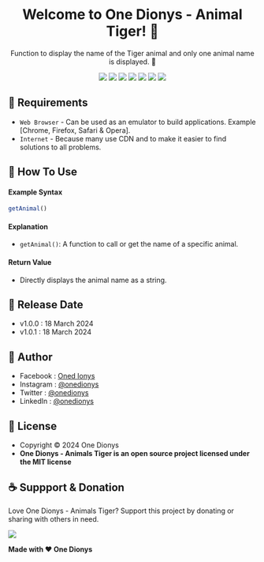 <h1 align="center">Welcome to One Dionys - Animal Tiger! 👋 </h1>

<p align="center">Function to display the name of the Tiger animal and only one animal name is displayed. 💖 </p>

<p align="center">
<img src="https://img.shields.io/github/contributors/onedionys/onedionys-animal-tiger?style=flat-square">
<img src="https://img.shields.io/github/issues/onedionys/onedionys-animal-tiger?style=flat-square">
<img src="https://img.shields.io/github/stars/onedionys/onedionys-animal-tiger?style=flat-square"> 
<img src="https://img.shields.io/github/forks/onedionys/onedionys-animal-tiger?style=flat-square">
<img src="https://img.shields.io/github/last-commit/onedionys/onedionys-animal-tiger.svg?style=flat-square">
<img src="https://img.shields.io/github/languages/code-size/onedionys/onedionys-animal-tiger?style=flat-square">
<img src="https://img.shields.io/github/license/onedionys/onedionys-animal-tiger?style=flat-square">
</p>

## 💾 Requirements

* `Web Browser` - Can be used as an emulator to build applications. Example [Chrome, Firefox, Safari & Opera].
* `Internet` - Because many use CDN and to make it easier to find solutions to all problems.

## 🎯 How To Use

#### Example Syntax

```javascript
getAnimal()
```

#### Explanation

* `getAnimal()`: A function to call or get the name of a specific animal.

#### Return Value

* Directly displays the animal name as a string.

## 📆 Release Date

* v1.0.0 : 18 March 2024
* v1.0.1 : 18 March 2024

## 🧑 Author

* Facebook : <a href="https://www.facebook.com/theonedionys"> Oned Ionys</a>
* Instagram : <a href="https://www.instagram.com/onedionys/"> @onedionys</a>
* Twitter : <a href="https://twitter.com/onedionys"> @onedionys</a>
* LinkedIn :  <a href="https://www.linkedin.com/in/onedionys/"> @onedionys</a>

## 📝 License

* Copyright © 2024 One Dionys
* **One Dionys - Animals Tiger is an open source project licensed under the MIT license**

## ☕️ Suppport & Donation

Love One Dionys - Animals Tiger? Support this project by donating or sharing with others in need.

<a href="https://www.buymeacoffee.com/onedionys"><img src="https://img.shields.io/badge/Buy_Me_A_Coffee-FFDD00?style=for-the-badge&logo=buy-me-a-coffee&logoColor=black"/> </a>

**Made with ❤️ One Dionys**
